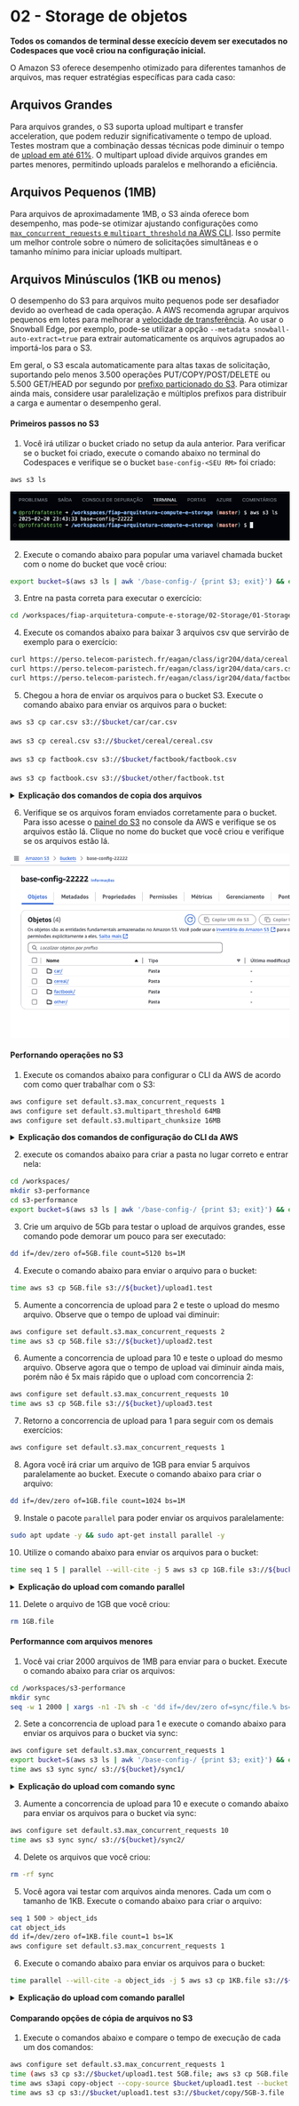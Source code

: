 # 02 - Storage de objetos

**Todos os comandos de terminal desse execício devem ser executados no Codespaces que você criou na configuração inicial.**

O Amazon S3 oferece desempenho otimizado para diferentes tamanhos de arquivos, mas requer estratégias específicas para cada caso:

## Arquivos Grandes
Para arquivos grandes, o S3 suporta upload multipart e transfer acceleration, que podem reduzir significativamente o tempo de upload. Testes mostram que a combinação dessas técnicas pode diminuir o tempo de [upload em até 61%](https://aws.amazon.com/blogs/compute/uploading-large-objects-to-amazon-s3-using-multipart-upload-and-transfer-acceleration/). O multipart upload divide arquivos grandes em partes menores, permitindo uploads paralelos e melhorando a eficiência.

## Arquivos Pequenos (1MB)
Para arquivos de aproximadamente 1MB, o S3 ainda oferece bom desempenho, mas pode-se otimizar ajustando configurações como [`max_concurrent_requests` e `multipart_threshold` na AWS CLI](https://www.youtube.com/watch?v=xuiEBO8pkck). Isso permite um melhor controle sobre o número de solicitações simultâneas e o tamanho mínimo para iniciar uploads multipart.

## Arquivos Minúsculos (1KB ou menos)
O desempenho do S3 para arquivos muito pequenos pode ser desafiador devido ao overhead de cada operação. A AWS recomenda agrupar arquivos pequenos em lotes para melhorar a [velocidade de transferência](https://aws.amazon.com/blogs/storage/best-practices-for-accelerating-data-migrations-using-aws-snowball-edge/). Ao usar o Snowball Edge, por exemplo, pode-se utilizar a opção `--metadata snowball-auto-extract=true` para extrair automaticamente os arquivos agrupados ao importá-los para o S3.

Em geral, o S3 escala automaticamente para altas taxas de solicitação, suportando pelo menos 3.500 operações PUT/COPY/POST/DELETE ou 5.500 GET/HEAD por segundo por [prefixo particionado do S3](https://docs.aws.amazon.com/AmazonS3/latest/userguide/optimizing-performance.html). Para otimizar ainda mais, considere usar paralelização e múltiplos prefixos para distribuir a carga e aumentar o desempenho geral.


#### Primeiros passos no S3

1. Você irá utilizar o bucket criado no setup da aula anterior. Para verificar se o bucket foi criado, execute o comando abaixo no terminal do Codespaces e verifique se o bucket `base-config-<SEU RM>` foi criado:

```bash
aws s3 ls
```

![](img/s3-1.png)

2. Execute o comando abaixo para popular uma variavel chamada bucket com o nome do bucket que você criou:

```bash
export bucket=$(aws s3 ls | awk '/base-config-/ {print $3; exit}') && echo $bucket
```

3. Entre na pasta correta para executar o exercício:

```bash
cd /workspaces/fiap-arquitetura-compute-e-storage/02-Storage/01-Storage-de-Objetos
```

4. Execute os comandos abaixo para baixar 3 arquivos csv que servirão de exemplo para o exercício:

```bash
curl https://perso.telecom-paristech.fr/eagan/class/igr204/data/cereal.csv -o cereal.csv 
curl https://perso.telecom-paristech.fr/eagan/class/igr204/data/cars.csv -o car.csv
curl https://perso.telecom-paristech.fr/eagan/class/igr204/data/factbook.csv -o factbook.csv
```

5. Chegou a hora de enviar os arquivos para o bucket S3. Execute o comando abaixo para enviar os arquivos para o bucket:

```bash
aws s3 cp car.csv s3://$bucket/car/car.csv

aws s3 cp cereal.csv s3://$bucket/cereal/cereal.csv

aws s3 cp factbook.csv s3://$bucket/factbook/factbook.csv

aws s3 cp factbook.csv s3://$bucket/other/factbook.tst
```

<details>
<summary> 
<b>Explicação dos comandos de copia dos arquivos</b>
</summary>
<blockquote>
O comando `aws s3 cp` é uma ferramenta poderosa da AWS CLI (Command Line Interface) utilizada para copiar arquivos entre o sistema de arquivos local e buckets do Amazon S3, ou entre buckets S3. Vamos analisar o comando e suas funcionalidades:

## Sintaxe Básica

```bash
aws s3 cp   [opções]
```

## Funcionalidades Principais

1. **Cópia Local para S3**: 
   ```bash
   aws s3 cp arquivo_local.txt s3://meu-bucket/arquivo.txt
   ```
   Este comando copia um arquivo do sistema local para um bucket S3[1].

2. **Cópia S3 para Local**: 
   ```bash
   aws s3 cp s3://meu-bucket/arquivo.txt arquivo_local.txt
   ```
   Realiza o download de um arquivo do S3 para o sistema local[1].

3. **Cópia entre Buckets S3**: 
   ```bash
   aws s3 cp s3://bucket-origem/arquivo.txt s3://bucket-destino/arquivo.txt
   ```
   Copia um objeto de um bucket S3 para outro[1].

4. **Cópia Recursiva**: 
   ```bash
   aws s3 cp diretorio/ s3://meu-bucket/diretorio --recursive
   ```
   Copia recursivamente todos os arquivos de um diretório local para um bucket S3[1].

5. **Definição de ACL**: 
   ```bash
   aws s3 cp arquivo.txt s3://meu-bucket/ --acl public-read
   ```
   Copia um arquivo e define permissões de acesso específicas[3].

6. **Exclusão de Arquivos**: 
   ```bash
   aws s3 cp diretorio/ s3://meu-bucket/ --recursive --exclude "*.jpg"
   ```
   Copia todos os arquivos, exceto os com extensão .jpg[1].

7. **Definição de Classe de Armazenamento**: 
   ```bash
   aws s3 cp arquivo.txt s3://meu-bucket/ --storage-class REDUCED_REDUNDANCY
   ```
   Copia um arquivo especificando uma classe de armazenamento não padrão[3].

8. **Cópia com Expiração**: 
   ```bash
   aws s3 cp arquivo.txt s3://meu-bucket/arquivo.txt --expires 2025-03-17T20:30:00Z
   ```
   Copia um arquivo definindo uma data de expiração[1].

9. **Cópia com Permissões Específicas**: 
   ```bash
   aws s3 cp arquivo.txt s3://meu-bucket/ --grants read=uri=http://acs.amazonaws.com/groups/global/AllUsers
   ```
   Copia um arquivo concedendo permissões de leitura específicas[1].

O comando `aws s3 cp` é extremamente versátil, permitindo diversas operações de cópia com opções para controle fino de permissões, classes de armazenamento e outros atributos dos objetos S3.

Citations:
[1] https://docs.aws.amazon.com/pt_br/cli/v1/userguide/cli_s3_code_examples.html
[2] https://repost.aws/pt/knowledge-center/copy-s3-objects-account
[3] https://docs.aws.amazon.com/pt_br/cli/v1/userguide/cli-services-s3-commands.html
[4] https://pt.stackoverflow.com/questions/360696/como-especificar-um-espa%C3%A7o-em-branco-no-aws-cli-s3
[5] https://www.uminventorqualquer.com.br/s3-04-operando-o-aws-s3-atraves-da-command-line-linha-de-comando-do-aws-cli/
[6] https://cybernetus.com/post/upload-e-download-de-arquivos-no-servico-s3-amazon-na-linha-de-comando/
[7] https://repost.aws/pt/knowledge-center/move-objects-s3-bucket
[8] https://docs.aws.amazon.com/pt_br/cli/v1/userguide/cli-services-s3.html

</blockquote>
</details>

6. Verifique se os arquivos foram enviados corretamente para o bucket. Para isso acesse o [painel do S3](https://us-east-1.console.aws.amazon.com/s3/buckets?region=us-east-1&bucketType=general) no console da AWS e verifique se os arquivos estão lá. Clique no nome do bucket que você criou e verifique se os arquivos estão lá.

![](img/s3-2.png)

#### Perfornando operações no S3

1. Execute os comandos abaixo para configurar o CLI da AWS de acordo com como quer trabalhar com o S3:

```bash
aws configure set default.s3.max_concurrent_requests 1  
aws configure set default.s3.multipart_threshold 64MB  
aws configure set default.s3.multipart_chunksize 16MB
```

<details>
<summary>   
<b>Explicação dos comandos de configuração do CLI da AWS</b>
</summary>
<blockquote>

Vamos analisar cada linha do comando fornecido:

1. `aws configure set default.s3.max_concurrent_requests 1`

   Este comando configura o número máximo de solicitações concorrentes que a AWS CLI fará ao Amazon S3 para 1. Isso significa que apenas uma solicitação será processada por vez, efetivamente desativando o paralelismo[1][3].

2. `aws configure set default.s3.multipart_threshold 64MB`

   Esta linha define o limite de tamanho para iniciar uploads multipart em 64 MB. Arquivos maiores que 64 MB serão divididos em partes menores para upload[4][5].

3. `aws configure set default.s3.multipart_chunksize 16MB`

   Este comando configura o tamanho de cada parte em uploads multipart para 16 MB. Quando um arquivo excede o `multipart_threshold`, ele será dividido em partes de 16 MB cada[4][5].

Essas configurações afetam o comportamento da AWS CLI ao interagir com o Amazon S3, especialmente para operações de upload e download de arquivos grandes. A primeira linha limita significativamente o paralelismo, enquanto as duas últimas otimizam o processo de upload multipart para arquivos grandes.

Citações:
[1] https://stackoverflow.com/questions/47641503/aws-cli-max-concurrent-requests-not-going-beyond-a-point
[2] https://til.codes/tuning-concurrency-settings-for-aws-s3-cli/
[3] https://repost.aws/questions/QUUdZKwva0TO6EwrPcFLtErA/s3-transfer-rates-capped-at-2-8mb-s-how-can-i-speed-this-up
[4] https://docs.aws.amazon.com/es_es/cli/latest/topic/s3-config.html
[5] https://docs.aws.amazon.com/cli/latest/topic/s3-config.html
[6] https://repost.aws/knowledge-center/s3-improve-transfer-sync-command
</blockquote>
</details>

2. execute os comandos abaixo para criar a pasta no lugar correto e entrar nela:

```bash
cd /workspaces/
mkdir s3-performance
cd s3-performance
export bucket=$(aws s3 ls | awk '/base-config-/ {print $3; exit}') && echo $bucket
```

3. Crie um arquivo de 5Gb para testar o upload de arquivos grandes, esse comando pode demorar um pouco para ser executado:

``` bash
dd if=/dev/zero of=5GB.file count=5120 bs=1M
```

4. Execute o comando abaixo para enviar o arquivo para o bucket:

``` bash
time aws s3 cp 5GB.file s3://${bucket}/upload1.test    
```

5. Aumente a concorrencia de upload para 2 e teste o upload do mesmo arquivo. Observe que o tempo de upload vai diminuir:

```bash
aws configure set default.s3.max_concurrent_requests 2  
time aws s3 cp 5GB.file s3://${bucket}/upload2.test
```

6. Aumente a concorrencia de upload para 10 e teste o upload do mesmo arquivo. Observe agora que o tempo de upload vai diminuir ainda mais, porém não é 5x mais rápido que o upload com concorrencia 2:

```bash
aws configure set default.s3.max_concurrent_requests 10  
time aws s3 cp 5GB.file s3://${bucket}/upload3.test  
```

7. Retorno a concorrencia de upload para 1 para seguir com os demais exercícios:

```bash
aws configure set default.s3.max_concurrent_requests 1
```

8. Agora você irá criar um arquivo de 1GB para enviar 5 arquivos paralelamente ao bucket. Execute o comando abaixo para criar o arquivo:

```bash
dd if=/dev/zero of=1GB.file count=1024 bs=1M
```

9. Instale o pacote `parallel` para poder enviar os arquivos paralelamente:

```bash
sudo apt update -y && sudo apt-get install parallel -y
```

10. Utilize o comando abaixo para enviar os arquivos para o bucket:

```bash
time seq 1 5 | parallel --will-cite -j 5 aws s3 cp 1GB.file s3://${bucket}/parallel/object{}.test
```
<details>
<summary>   
<b>Explicação do upload com comando parallel</b>
</summary>
<blockquote>

O comando apresentado realiza uploads paralelos de um arquivo de 1 GB para o Amazon S3 usando otimizações de paralelismo. Vamos decompô-lo:

```bash
time seq 1 5 | parallel --will-cite -j 5 aws s3 cp 1GB.file s3://${bucket}/parallel/object{}.test
```

### Componentes do comando:

1. **`time`**  
   Mede o tempo total de execução do pipeline de comandos[4][8].

2. **`seq 1 5`**  
   Gera uma sequência numérica (1 a 5) para paralelização[4].

3. **`parallel --will-cite -j 5`**  
   - `--will-cite`: Remove mensagem de citação do GNU Parallel[4]  
   - `-j 5`: Define 5 jobs paralelos simultâneos[4][6]  
   *(O AWS CLI internamente já usa até 10 threads por transferência[6][8])*

4. **`aws s3 cp`**  
   Comando de cópia da AWS CLI que:  
   - Usa upload multipart automático para arquivos > 64MB[8][11]  
   - Divide o arquivo em partes de 16MB por padrão[8]  
   - Gerencia automaticamente retries e concorrência[6][8]

5. **Estrutura de destino no S3**  
   `s3://${bucket}/parallel/object{}.test`  
   - `{}` substituído por valores da sequência (1-5)  
   - Cria 5 objetos distintos: `object1.test` a `object5.test`

### Fluxo de operação:
1. Gera 5 tarefas de upload paralelas[4][6]  
2. Cada instância do `aws s3 cp`:  
   - Inicia conexão TCP separada[4]  
   - Divide o arquivo 1GB em ~64 partes de 16MB[8][11]  
   - Upload concorrente das partes via threads[6][8]  
3. Paralelismo em dois níveis:  
   - 5 processos independentes (GNU Parallel)  
   - ~10 threads por processo (AWS CLI interno)[6][8]

### Otimizações relevantes:
- **Eficiência em redes de alta latência**: Paralelismo compensa atrasos de rede[4][7]  
- **Utilização de recursos**: Usa múltiplos núcleos de CPU e conexões[4][8]  
- **Throughput agregado**: Até 5 GB/s teóricos (considerando 1 Gbps por conexão)[4][9]

### Melhores práticas relacionadas:
1. Para >1000 arquivos, `aws s3 sync` é mais eficiente[4][10]  
2. Ferramentas especializadas como `s5cmd` atingem maior paralelismo[5]  
3. Ajuste de parâmetros via `aws configure set` pode melhorar performance[8][11]

Citações:
[1] https://docs.aws.amazon.com/redshift/latest/dg/t_loading-tables-from-s3.html
[2] https://docs.aws.amazon.com/prescriptive-guidance/latest/patterns/run-parallel-reads-of-s3-objects-by-using-python-in-an-aws-lambda-function.html
[3] https://stackoverflow.com/questions/62972236/what-is-the-best-way-to-transfer-large-files-using-aws-s3-cp-command-of-awscli
[4] https://netdevops.me/2018/uploading-multiple-files-to-aws-s3-in-parallel/
[5] https://github.com/peak/s5cmd
[6] https://github.com/aws/aws-cli/issues/907
[7] https://stackoverflow.com/questions/59859165/fastest-way-to-copy-s3-files-without-exact-sync
[8] https://docs.aws.amazon.com/cli/latest/topic/s3-config.html
[9] https://docs.aws.amazon.com/prescriptive-guidance/latest/patterns/copy-data-from-an-s3-bucket-to-another-account-and-region-by-using-the-aws-cli.html
[10] https://github.com/aws/aws-cli/issues/4340
[11] https://docs.aws.amazon.com/cli/latest/reference/s3/cp.html


</blockquote>
</details>

11. Delete o arquivo de 1GB que você criou:

```bash
rm 1GB.file
```

#### Performannce com arquivos menores

1. Você vai criar 2000 arquivos de 1MB para enviar para o bucket. Execute o comando abaixo para criar os arquivos:

```bash
cd /workspaces/s3-performance
mkdir sync
seq -w 1 2000 | xargs -n1 -I% sh -c 'dd if=/dev/zero of=sync/file.% bs=1M count=1'
```

2. Sete a concorrencia de upload para 1 e execute o comando abaixo para enviar os arquivos para o bucket via sync:

```bash
aws configure set default.s3.max_concurrent_requests 1
export bucket=$(aws s3 ls | awk '/base-config-/ {print $3; exit}') && echo $bucket  
time aws s3 sync sync/ s3://${bucket}/sync1/
```

<details>
<summary> 
<b>Explicação do upload com comando sync</b>
</summary>
<blockquote>
O comando `aws s3 sync` é uma ferramenta poderosa da AWS CLI (Command Line Interface) utilizada para sincronizar conteúdo entre um diretório local e um bucket do Amazon S3, ou entre dois buckets S3. Suas principais características e funcionalidades são:

## Sincronização Bidirecional

O `aws s3 sync` pode ser usado para:

1. Copiar arquivos de um diretório local para um bucket S3
2. Baixar arquivos de um bucket S3 para um diretório local
3. Sincronizar conteúdo entre dois buckets S3

## Funcionamento

- O comando compara os objetos presentes na origem e no destino[6].
- Copia apenas os arquivos que estão faltando ou que foram modificados[1].
- Por padrão, não exclui arquivos no destino que não existem na origem[3].

## Opções Importantes

1. **--delete**: Remove arquivos no destino que não existem na origem[3].
2. **--exclude** e **--include**: Permitem filtrar quais arquivos serão sincronizados[3].
3. **--storage-class**: Define a classe de armazenamento para os objetos no S3[7].
4. **--acl**: Configura as permissões de acesso para os objetos copiados[3].

## Casos de Uso

- Backups de diretórios locais para o S3[7].
- Manutenção de cópias atualizadas de dados entre ambientes[1].
- Migração de dados entre buckets S3[5].

## Considerações de Desempenho

- Para grandes volumes de dados, é possível executar múltiplas instâncias do comando em paralelo[6].
- O comando analisa todos os arquivos na origem, mesmo ao usar filtros, o que pode impactar o desempenho em buckets muito grandes[6].

## Limitações

- Pode ser ineficiente para buckets com milhões de objetos, onde operações em lote do S3 são recomendadas[5].
- Ao sincronizar buckets com versionamento, apenas a versão mais recente de cada objeto é copiada[5].

O `aws s3 sync` é uma ferramenta versátil para manter dados sincronizados entre diferentes locais, oferecendo flexibilidade e controle sobre o processo de sincronização[1][3][6].

Citações:
[1] https://www.tabnews.com.br/filipedeschamps/tutorial-como-sincronizar-espelhar-arquivos-com-um-bucket-s3-usando-o-cli-aws
[2] https://www.datacamp.com/pt/tutorial/aws-s3-sync
[3] https://docs.aws.amazon.com/pt_br/cli/v1/userguide/cli-services-s3-commands.html
[4] https://docs.aws.amazon.com/cli/latest/reference/s3/sync.html
[5] https://repost.aws/pt/knowledge-center/move-objects-s3-bucket
[6] https://repost.aws/pt/knowledge-center/s3-improve-transfer-sync-command
[7] https://www.uminventorqualquer.com.br/s3-04-operando-o-aws-s3-atraves-da-command-line-linha-de-comando-do-aws-cli/
[8] https://www.reddit.com/r/aws/comments/d82tgg/aws_cli_s3_sync_command/?tl=pt-br

</blockquote>
</details>

3. Aumente a concorrencia de upload para 10 e execute o comando abaixo para enviar os arquivos para o bucket via sync:

```bash
aws configure set default.s3.max_concurrent_requests 10  
time aws s3 sync sync/ s3://${bucket}/sync2/
```

4. Delete os arquivos que você criou:

```bash
rm -rf sync
```

5. Você agora vai testar com arquivos ainda menores. Cada um com o tamanho de 1KB. Execute o comando abaixo para criar o arquivo:

```bash
seq 1 500 > object_ids  
cat object_ids 
dd if=/dev/zero of=1KB.file count=1 bs=1K
aws configure set default.s3.max_concurrent_requests 1 
```

6. Execute o comando abaixo para enviar os arquivos para o bucket:

```bash
time parallel --will-cite -a object_ids -j 5 aws s3 cp 1KB.file s3://${bucket}/run1/{}
```

<details>
<summary>
<b>Explicação do upload com comando parallel</b>
</summary>
<blockquote>

O comando fornecido realiza uploads simultâneos de um arquivo pequeno (1 KB) para um bucket do Amazon S3, utilizando o GNU Parallel para paralelismo. Vamos detalhar cada parte do comando:

```bash
time parallel --will-cite -a object_ids -j 5 aws s3 cp 1KB.file s3://${bucket}/run1/{}
```

### Explicação detalhada:

#### 1. **`time`**
   - Mede o tempo total de execução do comando.
   - Exibe quanto tempo foi necessário para completar todos os uploads.

#### 2. **`parallel`**
   - Ferramenta que permite executar comandos em paralelo, otimizando o uso de CPU e rede.
   - No contexto deste comando, ela executa múltiplos uploads simultaneamente.

#### 3. **`--will-cite`**
   - Remove a mensagem de aviso do GNU Parallel sobre citação. É apenas uma formalidade para uso ético da ferramenta.

#### 4. **`-a object_ids`**
   - Informa ao `parallel` que ele deve ler os identificadores (IDs) de objetos a partir do arquivo chamado `object_ids`.
   - Cada linha do arquivo `object_ids` contém um identificador único que será usado para nomear os objetos no S3.

#### 5. **`-j 5`**
   - Define o número máximo de tarefas (jobs) que serão executadas simultaneamente.
   - Neste caso, até 5 uploads serão realizados ao mesmo tempo.

#### 6. **`aws s3 cp 1KB.file s3://${bucket}/run1/{}`**
   - Este é o comando que será executado em paralelo:
     - `aws s3 cp`: Comando da AWS CLI para copiar arquivos para o S3.
     - `1KB.file`: Arquivo local de 1 KB que será enviado.
     - `s3://${bucket}/run1/{}`: Caminho de destino no bucket S3.
       - `${bucket}`: Nome do bucket, armazenado em uma variável de ambiente.
       - `{}`: Substituído por cada valor lido do arquivo `object_ids`.

### Fluxo de Execução:
1. O GNU Parallel lê os IDs dos objetos no arquivo `object_ids`.
2. Para cada ID, ele substitui `{}` no caminho S3 pelo ID correspondente.
3. Executa até 5 uploads simultaneamente (por causa da flag `-j 5`).
4. Cada tarefa copia o arquivo `1KB.file` para o bucket S3 com um nome único baseado nos IDs.

### Exemplo de Funcionamento:
Se o arquivo `object_ids` contiver os seguintes valores:
```
file1
file2
file3
file4
file5
```

O comando resultará na execução paralela dos seguintes uploads:
```bash
aws s3 cp 1KB.file s3://${bucket}/run1/file1
aws s3 cp 1KB.file s3://${bucket}/run1/file2
aws s3 cp 1KB.file s3://${bucket}/run1/file3
aws s3 cp 1KB.file s3://${bucket}/run1/file4
aws s3 cp 1KB.file s3://${bucket}/run1/file5
```

### Benefícios:
- **Paralelismo:** Aumenta a velocidade total dos uploads ao utilizar várias conexões simultâneas.
- **Escalabilidade:** Ideal para grandes volumes de pequenos arquivos, onde o overhead de conexões individuais pode ser significativo.
- **Eficiência:** Aproveita melhor os recursos da rede e da CPU.

### Considerações:
- **Tamanho dos arquivos:** Para arquivos maiores (acima de 100 MB), seria mais eficiente usar upload multipart automático com `aws s3 cp`, que já divide os arquivos em partes menores e faz upload paralelo internamente[2][5].
- **Limites da AWS:** Certifique-se de não exceder os limites de taxa de requisição ou largura de banda da sua conta AWS.
- **Cuidado com nomes duplicados:** IDs duplicados no arquivo `object_ids` sobrescreverão objetos existentes no bucket.

Este comando é especialmente útil para cenários onde há muitos arquivos pequenos a serem enviados rapidamente para o Amazon S3.

Citações:
[1] https://github.com/mishudark/s3-parallel-put
[2] https://repost.aws/knowledge-center/s3-multipart-upload-cli
[3] https://stackoverflow.com/questions/26934506/uploading-files-to-s3-using-s3cmd-in-parallel
[4] https://www.reddit.com/r/aws/comments/1fbeed/parallel_multipart_s3_uploads/
[5] https://docs.aws.amazon.com/AmazonS3/latest/userguide/mpuoverview.html
[6] https://docs.aws.amazon.com/AmazonS3/latest/userguide/upload-objects.html
[7] https://netdevops.me/2018/uploading-multiple-files-to-aws-s3-in-parallel/
[8] https://parallelworks.com/docs/storage/transferring-data/aws-s3-buckets

</blockquote>
</details>

#### Comparando opções de cópia de arquivos no S3

1. Execute o comandos abaixo e compare o tempo de execução de cada um dos comandos:

```bash
aws configure set default.s3.max_concurrent_requests 1 
time (aws s3 cp s3://$bucket/upload1.test 5GB.file; aws s3 cp 5GB.file s3://$bucket/copy/5GB.file)  
time aws s3api copy-object --copy-source $bucket/upload1.test --bucket $bucket --key copy/5GB-2.file
time aws s3 cp s3://$bucket/upload1.test s3://$bucket/copy/5GB-3.file
